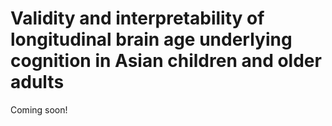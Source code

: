 # Validity and interpretability of longitudinal brain age underlying cognition in Asian children and older adults
Coming soon!
